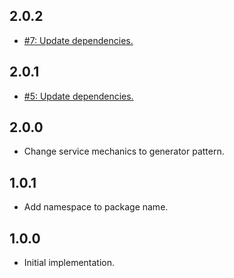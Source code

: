 ## 2.0.2
* [#7: Update dependencies.](https://github.com/haensl/subset-sum/issues/7)

## 2.0.1
* [#5: Update dependencies.](https://github.com/haensl/subset-sum/issues/5)

## 2.0.0
* Change service mechanics to generator pattern.

## 1.0.1
* Add namespace to package name.

## 1.0.0
* Initial implementation.

